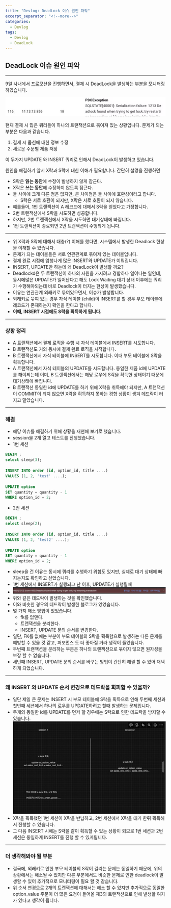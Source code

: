 ```yaml
---
title: "Devlog: DeadLock 이슈 원인 파악"
excerpt_separator: "<!--more-->"
categories:
  - Devlog
tags:
  - Devlog
  - DeadLock
---
```


## DeadLock 이슈 원인 파악

---
9일 사내에서 프로모션을 진행하면서, 결제 시 DeadLock을 발생하는 부분을 모니터링 하였습니다.


![img.png](../assets/images/deadlock_img1.png)


현재 결제 시 많은 쿼리들이 하나의 트랜잭션으로 묶여져 있는 상황입니다.
문제가 되는 부분은 다음과 같습니다.

1. 결제 시 옵션에 대한 정보 수정
2. 새로운 주문별 제품 저장

이 두가지 UPDATE 와 INSERT 쿼리로 인해서 DeadLock이 발생하고 있습니다.

원인을 해결하기 앞서 X락과 S락에 대한 이해가 필요합니다.
간단히 설명을 진행하면

- S락은 **읽는 동안**에 수정이 발생하지 않게 잠근다.
- X락은 **쓰는 동안**에 수정하지 않도록 잠근다.
- 둘 사이에 크게 다른 점은 없지만, 큰 차이점은 둘 사이에 호환성이라고 합니다.
    - S락은 서로 호환이 되지만, X락은 서로 호환이 되지 않습니다.
- 예를들어, 1번 트랜잭션이 A 레코드에 대해서 S락을 얻었다고 가정합니다.
- 2번 트랜잭션에서 S락을 시도하면 성공합니다.
- 하지만, 2번 트랜잭션에서 X락을 시도하면 대기상태에 빠집니다.
- 1번 트랜잭션이 종료되면 2번 트랜잭션이 수행되게 됩니다.

---

- 위 X락과 S락에 대해서 대충(?) 이해를 했다면, 시스템에서 발생한 Deadlock 현상을 이해할 수 있습니다.
- 문제가 되는 테이블들은 서로 연관관계로 묶여져 있는 테이블입니다.
- 결제 완료 시점에 엄청나게 많은 INSERT와 UPDATE가 이뤄집니다.
- INSERT, UPDATE만 하는데 왜 DeadLock이 발생할 까요?
- Deadlockd은 두 트랜잭션이 하나의 자원을 가지려고 경합하다 일어나는 일인데, 동시에많은 UPDATE가 일어난다고 해도
  Lock Waiting 대기 상태 이후에는 쿼리가 수행해야되는데 바로 Deadlock이 터지는 현상이 발생했습니다.
- 이유는 연관관계 외래키로 묶여있으면서, 이슈가 발생합니다.
- 외래키로 묶여 있는 경우 자식 테이블 (child)이 INSERT를 할 경우 부모 테이블에 레코드가 존재하는지 확인을 한다고 합니다.
- **이때, INSERT 시점에도 S락을 획득하게 됩니다.**

---
### 상황 정리
- A 트랜잭션에서 결제 로직을 수행 시 자식 테이블에서 INSERT를 시도합니다.
- B 트랜잭션도 거의 동시에 결제 완료 로직을 시작합니다.
- B 트랜잭션에서 자식 테이블에 INSERT를 시도합니다. 이때 부모 테이블에 S락을 획득합니다.
- A 트랜잭션에서 자식 테이블의 UPDATE를 시도합니다. 동일한 제품 id에 UPDATE를 해야되는데 이미, B 트랜잭션에서는 해당 로우에 S락을 획득한 상태이기 때문에 대기상태에 빠집니다.
- B 트랜잭션 동일한 id에 UPDATE를 하기 위해 X락을 취득해야 되지만, A 트랜잭션이 COMMIT이 되지 않으면 X락을 획득하지 못하는 경합 상황이 생겨 데드락이 터지고 말았습니다.
---
### 해결
- 해당 이슈를 해결하기 위해 상황을 재현해 보기로 했습니다.
- session을 2개 열고 테스트를 진행했습니다.
- 1번 세션

```sql
BEGIN ;
select sleep(3);

INSERT INTO order (id, option_id, title ....)
VALUES (1, 2, 'test' ....);

UPDATE option
SET quantity = quantity - 1
WHERE option_id = 2;

```

- 2번 세션

```sql
BEGIN ;
select sleep(2);

INSERT INTO order (id, option_id, title ....)
VALUES (1, 2, 'test2' ....);

UPDATE option
SET quantity = quantity - 1
WHERE option_id = 2;
```
- sleep을 건 이유는 동시에 쿼리를 수행하기 위함도 있지만, 실제로 대기 상태에 빠지는지도 확인하고 싶었습니다.
- 1번 세션에서 INSERT가 실행되고 난 이후, UPDATE가 실행될때 
- ![img_1.png](../assets/images/deadlock_img2.png)
- 위와 같은 데드락이 발생하는 것을 확인했습니다.
- 이와 비슷한 경우의 데드락이 발생한 블로그가 있었습니다.
- 몇 가지 해소 방법이 있었습니다.
  - fk를 없앤다.
  - 트랜잭션을 분리한다.
  - INSERT, UPDATE 문의 순서를 변경한다.
- 일단, FK를 없애는 부분이 부모 테이블의 S락을 획득함으로 발생하는 다른 문제를 예방할 수 있을 것 같고, 퍼포먼스 도 더 좋아질 거라 생각이 들었습니다.
- 두번째 트랜잭션을 분리하는 부분은 하나의 트랜잭션으로 묶이지 않으면 원자성을 보장 할 수 없습니다.
- 세번째 INSERT, UPDATE 문의 순서를 바꾸는 방법이 간단히 해결 할 수 있어 채택하게 되었습니다.

---
### 왜 INSERT 와 UPDATE 순서 변경으로 데드락을 회피할 수 있을까?
- 일단 제일 큰 문제는 INSERT 시 부모 테이블에 S락을 획득으로 인해 두번째 세션과 첫번째 세션에서 하나의 로우를 UPDATE하려고 할때 발생하는 문제입니다.
- 두개의 동일한 id를 UPDATE를 먼저 할 경우에는 S락으로 인한 데드락을 방지할 수 있습니다.
![img_2.png](../assets/images/deadlock_img3.png)
- X락을 획득했던 1번 세션이 X락을 반납하고, 2번 세션에서 X락을 대기 한뒤 획득해서 진행할 수 있습니다.
- 그 다음 INSERT 시에는 S락을 같이 획득할 수 있는 상황이 되므로 1번 세션과 2번 세션은 동일하게 INSERT를 진행 할 수 있게됩니다.

---

### 더 생각해봐야 될 부분
- 결국에, 외래키로 인한 부모 테이블의 S락이 걸리는 문제는 동일하기 때문에, 위의 상황에서는 해소될 수 있지만 다른 부분에서도 비슷한 문제로 인한 deadlock이 발생할 수 있어 추가적으로 모니터링이 필요 할 것 같습니다.
- 위 순서 변경으로 2개의 트랜잭션에 대해서는 해소 할 수 있지만 추가적으로 동일한 option_value 주문이 더 많은 요청이 들어올 제3의 트랜잭션으로 인해 발생할 여지가 있다고 생각이 됩니다.











